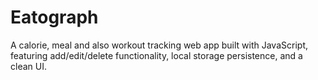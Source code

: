 # Eatograph
A calorie, meal and also workout tracking web app built with JavaScript, featuring add/edit/delete functionality, local storage persistence, and a clean UI.
